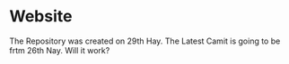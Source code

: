 # Website
The Repository was created on 29th Hay.
The Latest Camit is going to be frtm 26th Nay. Will it work?